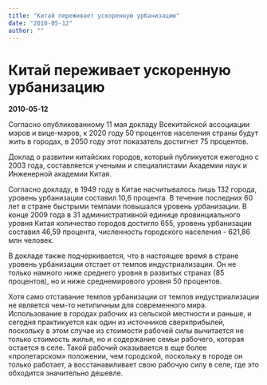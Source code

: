 ```yaml
---
title: "Китай переживает ускоренную урбанизацию"
date: "2010-05-12"
author: ""
---
```


# Китай переживает ускоренную урбанизацию

**2010-05-12** 

Согласно опубликованному 11 мая докладу Всекитайской ассоциации мэров и вице-мэров, к 2020 году 50 процентов населения страны будут жить в городах, в 2050 году этот показатель достигнет 75 процентов.

Доклад о развитии китайских городов, который публикуется ежегодно с 2003 года, составляется учеными и специалистами Академии наук и Инженерной академии Китая.

Согласно докладу, в 1949 году в Китае насчитывалось лишь 132 города, уровень урбанизации составил 10,6 процента. В течение последних 60 лет в стране быстрыми темпами повышался уровень урбанизации. В конце 2009 года в 31 административной единице провинциального уровня Китая количество городов достигло 655, уровень урбанизации составил 46,59 процента, численность городского населения - 621,86 млн человек.

В докладе также подчеркивается, что в настоящее время в стране уровень урбанизации отстает от темпов индустриализации. Он не только намного ниже среднего уровня в развитых странах (85 процентов), но и ниже среднемирового уровня 50 процентов.

Хотя само отставание темпов урбанизации от темпов индустриализации не является чем-то нетипичным для современного мира. Использование в городах рабочих из сельской местности и раньше, и сегодня практикуется как один из источников сверхприбылей, поскольку в этом случае из стоимости рабочей силы вычитается не только стоимость жилья, но и содержание семьи рабочего, которая остается в селе. Такой рабочий оказывается в еще более «пролетарском» положении, чем городской, поскольку в городе он только работает, а восстанавиливает свою рабочую силу в селе, где это обходится значительно дешевле.